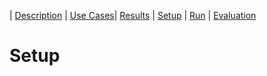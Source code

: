 | [Description](README.md) | [Use Cases](UseCases.md)| [Results](Results.md) | [Setup](Setup.md) | [Run](Run.md) | [Evaluation](Evaluation.md)

# Setup
